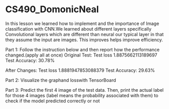 # CS490_DomonicNeal

In this lesson we learned how to implement and the importance of Image classification with CNN.We learned about different layers specifically Convolutional layers which are different than neural our typical layer in that they assume the input are images. 
This improves helps improve efficiency.



Part 1: Follow the instruction below and then report how the performance changed.(apply all at once)
  Original Test:
              Test loss 1.8875662113189697
              Test Accuracy: 30.78%

  After Changes:
              Test loss 1.8881947853088379
              Test Accuracy: 29.63%
              
              
Part 2: Visualize the graphand losswith TensorBoard

Part 3: Predict the first 4 image of the test data. Then, print the actual label for those 4 images 
        (label means the probability associated with them) to check if the model predicted correctly or not
              
 
